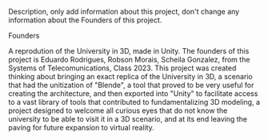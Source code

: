 Description, only add information about this project, don't change any information about the Founders of this project.



Founders

A reprodution of the University in 3D, made in Unity. The founders of this project is Eduardo Rodrigues, Robson Morais, Scheila Gonzalez, from the Systems of Telecomunications, Class 2023. This project was created thinking about bringing an exact replica of the University in 3D, a scenario that had the unitization of "Blende", a tool that proved to be very useful for creating the architecture, and then exported into "Unity" to facilitate access to a vast library of tools that contributed to fundamentalizing 3D modeling, a project designed to welcome all curious eyes that do not know the university to be able to visit it in a 3D scenario, and at its end leaving the paving for future expansion to virtual reality.